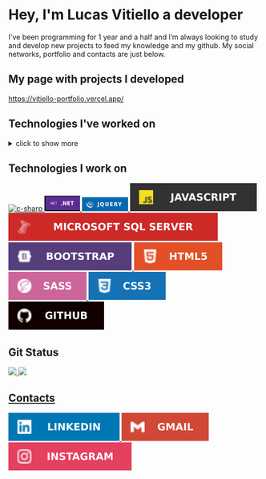 # Hey, I'm Lucas Vitiello a developer
I've been programming for 1 year and a half and I’m always looking to study and develop new projects to feed my knowledge and my github. My social networks, portfolio and contacts are just below.

## My page with projects I developed
<a href="https://vitiello-portfolio.vercel.app/" target="_blank">https://vitiello-portfolio.vercel.app/</a>

## Technologies I've worked on
<details><summary>click to show more</summary>
<br>
<div style="display: inline_block">
  <a
    href="https://learn.microsoft.com/pt-br/dotnet/csharp/"
    target="_blank">
      <img alt="c-sharp" src="assets/VitielloLc-sharp.png" />
  </a>
    <a
    href="https://dotnet.microsoft.com/pt-br/"
    target="_blank">
      <img alt="dotnet" src="assets/VitielloLdotnet.png" />
  </a>
    <a
    href="https://jquery.com/"
    target="_blank">
      <img alt="jquery" src="assets/VitielloLjquery.png" />
  </a>
  <a
    href="https://www.php.net/"
    target="_blank">
      <img alt="php" src="assets/VitielloLphp.svg" />
  </a>
  <a
    href="https://laravel.com/"
    target="_blank">
      <img alt="laravel" src="assets/VitielloLlaravel.svg" />
  </a>
  <a
    href="https://nodejs.org/en/"
    target="_blank">
      <img alt="nodejs" src="assets/VitielloLnodejs.svg" />
  </a>
  <a
    href="https://www.javascript.com/"
    target="_blank">
      <img alt="javascript" src="assets/VitielloLjavascript.svg" />
  </a>
  <a
    href="https://angular.io/"
    target="_blank">
      <img alt="angular" src="assets/VitielloLangular.svg" />  
  </a>
  <a
    href="https://www.typescriptlang.org/"
    target="_blank">
      <img alt="typescript" src="assets/VitielloLtypescript.svg" />
  </a>
    <a
    href="https://www.mongodb.com/"
    target="_blank">
      <img alt="mongodb" src="assets/VitielloLmongodb.svg" />  
  </a>
  <a
    href="https://www.microsoft.com/pt-br/sql-server"
    target="_blank">
      <img alt="sqlserver" src="assets/VitielloLsqlserver.svg" />
  </a>
  <a
    href="https://www.mysql.com/"
    target="_blank">
      <img alt="mysql" src="assets/VitielloLmysql.svg" />  
  </a>
  <a
    href="https://getbootstrap.com/"
    target="_blank">
      <img alt="bootstrap" src="assets/VitielloLbootstrap.svg" />
  </a>
  <a 
    href="https://www.w3schools.com/html/" 
    target="_blank">
      <img alt="html5" src="assets/VitielloLhtml5.svg" />
  </a>
  <a
    href="https://sass-lang.com/"
    target="_blank">
      <img alt="sass" src="assets/VitielloLsass.svg"/>
  </a>
  <a
    href="https://www.w3schools.com/css/"
    target="_blank">
      <img alt="css3" src="assets/VitielloLcss3.svg" />
  </a>
  <a
    href="https://trello.com/"
    target="_blank">
      <img alt="trello" src="assets/VitielloLtrello.svg" />  
  </a>
  <!-- <a
    href="https://www.microsoft.com/pt-br/microsoft-teams"
    target="_blank">
      <img alt="microsoftteams" src="assets/VitielloLteams.svg" />
  </a> -->
  <!-- <a
    href="https://discord.com/"
    target="_blank">
      <img alt="discord" src="assets/VitielloLdiscord.svg" />  
  </a> -->
  <a
    href="https://github.com/VitielloL"
    target="_blank">
      <img alt="github" src="assets/VitielloLgithub.svg" />
  </a>
  <a
    href="https://gitlab.com/gitlab-org/gitlab"
    target="_blank">
      <img alt="gitlab" src="assets/VitielloLgitlab.svg" />
  </a>    
</div>
</details>

## Technologies I work on
<div style="display: inline_block">
  <a
    href="https://learn.microsoft.com/pt-br/dotnet/csharp/"
    target="_blank">
      <img alt="c-sharp" src="assets/VitielloLc-sharp.png" />
  </a>
  <a
    href="https://dotnet.microsoft.com/pt-br/"
    target="_blank">
      <img alt="dotnet" src="assets/VitielloLdotnet.png" />
  </a>
  <a
    href="https://jquery.com/"
    target="_blank">
      <img alt="jquery" src="assets/VitielloLjquery.png" />
  </a>
  <a
    href="https://www.javascript.com/"
    target="_blank">
      <img alt="javascript" src="assets/VitielloLjavascript.svg" />
  </a>
  <a
    href="https://www.microsoft.com/pt-br/sql-server"
    target="_blank">
      <img alt="sqlserver" src="assets/VitielloLsqlserver.svg" />
  </a>
  <a
    href="https://getbootstrap.com/"
    target="_blank">
      <img alt="bootstrap" src="assets/VitielloLbootstrap.svg" />
  </a>
  <a 
    href="https://www.w3schools.com/html/" 
    target="_blank">
      <img alt="html5" src="assets/VitielloLhtml5.svg" />
  </a>
  <a
    href="https://sass-lang.com/"
    target="_blank">
      <img alt="sass" src="assets/VitielloLsass.svg"/>
  </a>
  <a
    href="https://www.w3schools.com/css/"
    target="_blank">
      <img alt="css3" src="assets/VitielloLcss3.svg" />
  </a>
  <a
    href="https://github.com/VitielloL"
    target="_blank">
      <img alt="github" src="assets/VitielloLgithub.svg" />
  </a>
</div>

## Git Status

<div>
  <a href="https://github.com/vitielloL"/>
  <!-- <img 
    height="180em" 
    src="https://github-readme-stats.vercel.app/api?username=VitielloL&show_icons=true&theme=github_dark&count_private=true&include_all_commits=true"
  /> -->
  <img 
    height="180em" 
    src="https://github-readme-stats.vercel.app/api?username=VitielloL&show_icons=true&theme=github_dark&count_private=true&include_all_commits=false"
  />
  <img 
    height="180em" 
    src="https://github-readme-stats.vercel.app/api/top-langs/?username=VitielloL&layout=compact&langs_count=16&theme=github_dark"
  />
</div>

## Contacts
<div>
  <a 
    href="https://www.linkedin.com/in/lucas-vitiello-4b94b4172/" 
    target="_blank" 
    rel="noopener">
    <img alt="linkedin" src="assets/VitielloLlinkedin.svg">
  </a>
  <a 
    href="mailto:lucasvitiello@gmail.com">
    <img alt="gmail" src="assets/VitielloLgmail.svg" target="_blank">
  </a>
  <a 
    href="https://www.instagram.com/vitiellolucas/" 
    target="_blank" 
    rel="noopener"> 
    <img alt="instagram" src="assets/VitielloLinstagram.svg">
    </a>
</div>
